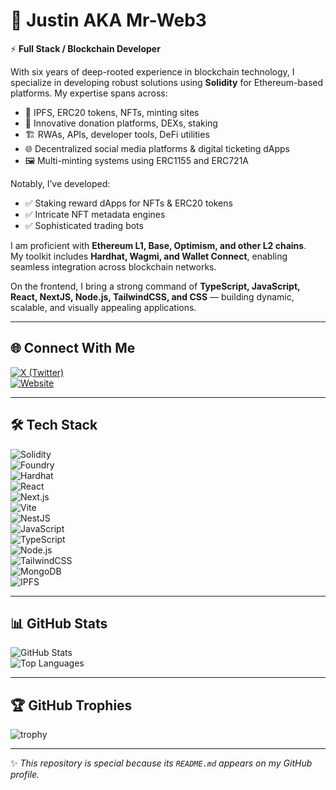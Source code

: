 # 👋 Justin AKA Mr-Web3  

⚡ **Full Stack / Blockchain Developer** 

With six years of deep-rooted experience in blockchain technology, I specialize in developing robust solutions using **Solidity** for Ethereum-based platforms. My expertise spans across:  

- 🚀 IPFS, ERC20 tokens, NFTs, minting sites  
- 💸 Innovative donation platforms, DEXs, staking  
- 🏗️ RWAs, APIs, developer tools, DeFi utilities  
- 🌐 Decentralized social media platforms & digital ticketing dApps  
- 🖼️ Multi-minting systems using ERC1155 and ERC721A  

Notably, I’ve developed:  
- ✅ Staking reward dApps for NFTs & ERC20 tokens  
- ✅ Intricate NFT metadata engines  
- ✅ Sophisticated trading bots  

I am proficient with **Ethereum L1, Base, Optimism, and other L2 chains**.  
My toolkit includes **Hardhat, Wagmi, and Wallet Connect**, enabling seamless integration across blockchain networks.  

On the frontend, I bring a strong command of **TypeScript, JavaScript, React, NextJS, Node.js, TailwindCSS, and CSS** — building dynamic, scalable, and visually appealing applications.  

---

## 🌐 Connect With Me  
[![X (Twitter)](https://img.shields.io/badge/X%20(Twitter)-000000?style=for-the-badge&logo=x)](https://x.com/DecentralBros_)  
[![Website](https://img.shields.io/badge/Website-222222?style=for-the-badge&logo=Google-chrome)](https://www.decentralbros.io)   

---

## 🛠️ Tech Stack  
![Solidity](https://img.shields.io/badge/Solidity-363636?style=for-the-badge&logo=solidity)  
![Foundry](https://img.shields.io/badge/Foundry-EF4444?style=for-the-badge&logo=foundry&logoColor=white)  
![Hardhat](https://img.shields.io/badge/Hardhat-F7DF1E?style=for-the-badge&logo=hardhat)  
![React](https://img.shields.io/badge/React-20232A?style=for-the-badge&logo=react)  
![Next.js](https://img.shields.io/badge/Next.js-000000?style=for-the-badge&logo=nextdotjs)  
![Vite](https://img.shields.io/badge/Vite-646CFF?style=for-the-badge&logo=vite&logoColor=FFD62E)  
![NestJS](https://img.shields.io/badge/NestJS-E0234E?style=for-the-badge&logo=nestjs&logoColor=white)  
![JavaScript](https://img.shields.io/badge/JavaScript-F7DF1E?style=for-the-badge&logo=javascript&logoColor=000)  
![TypeScript](https://img.shields.io/badge/TypeScript-007ACC?style=for-the-badge&logo=typescript)  
![Node.js](https://img.shields.io/badge/Node.js-339933?style=for-the-badge&logo=node-dot-js)  
![TailwindCSS](https://img.shields.io/badge/Tailwind_CSS-38B2AC?style=for-the-badge&logo=tailwind-css)  
![MongoDB](https://img.shields.io/badge/MongoDB-4EA94B?style=for-the-badge&logo=mongodb)  
![IPFS](https://img.shields.io/badge/IPFS-65C2CB?style=for-the-badge&logo=ipfs)  

---

## 📊 GitHub Stats  
![GitHub Stats](https://github-readme-stats.vercel.app/api?username=Mr-Web3&show_icons=true&theme=radical)  
![Top Languages](https://github-readme-stats.vercel.app/api/top-langs/?username=Mr-Web3&layout=compact&theme=radical)  

---

## 🏆 GitHub Trophies  
![trophy](https://github-profile-trophy.vercel.app/?username=mr-web3&theme=radical&margin-w=15&margin-h=15)  

---

✨ *This repository is special because its `README.md` appears on my GitHub profile.*  
